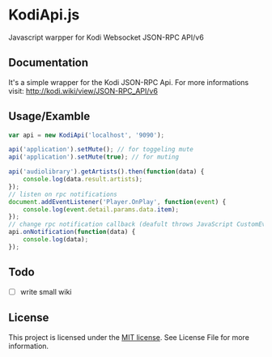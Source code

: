 # KodiApi.js
Javascript warpper for Kodi Websocket JSON-RPC API/v6

## Documentation
It's a simple wrapper for the Kodi JSON-RPC Api. For more informations visit: http://kodi.wiki/view/JSON-RPC_API/v6

## Usage/Examble
```javascript
var api = new KodiApi('localhost', '9090');

api('application').setMute(); // for toggeling mute
api('application').setMute(true); // for muting

api('audiolibrary').getArtists().then(function(data) {
    console.log(data.result.artists);
});
// listen on rpc notifications
document.addEventListener('Player.OnPlay', function(event) {
    console.log(event.detail.params.data.item);
});
// change rpc notification callback (deafult throws JavaScript CustomEvents)
api.onNotification(function(data) {
    console.log(data);
});
```
## Todo
- [ ] write small wiki


## License
This project is licensed under the [MIT license](https://github.com/breadlesscode/KodiApi.js/blob/master/LICENSE). See License File for more information.
